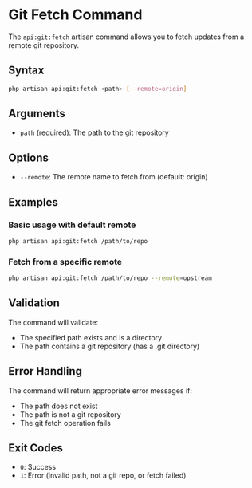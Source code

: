 # Git Fetch Command

The `api:git:fetch` artisan command allows you to fetch updates from a remote git repository.

## Syntax

```bash
php artisan api:git:fetch <path> [--remote=origin]
```

## Arguments

- `path` (required): The path to the git repository

## Options

- `--remote`: The remote name to fetch from (default: origin)

## Examples

### Basic usage with default remote

```bash
php artisan api:git:fetch /path/to/repo
```

### Fetch from a specific remote

```bash
php artisan api:git:fetch /path/to/repo --remote=upstream
```

## Validation

The command will validate:
- The specified path exists and is a directory
- The path contains a git repository (has a .git directory)

## Error Handling

The command will return appropriate error messages if:
- The path does not exist
- The path is not a git repository
- The git fetch operation fails

## Exit Codes

- `0`: Success
- `1`: Error (invalid path, not a git repo, or fetch failed)
